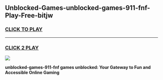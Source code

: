 
## Unblocked-Games-unblocked-games-911-fnf-Play-Free-bitjw
<h3>
<a href="https://premium76.site?title=unblocked-games-911-fnf&ref=21A">CLICK TO PLAY</a></h3>
<hr>

<h3>
<a href="https://premium76.site?title=unblocked-games-911-fnf&ref=21A">CLICK 2 PLAY</a>
  
</h3>

<a href="https://premium76.site?title=unblocked-games-911-fnf&ref=21A"><img src="https://clearcache.store/games.png"></a>


**unblocked-games-911-fnf games unblocked: Your Gateway to Fun and Accessible Online Gaming**
